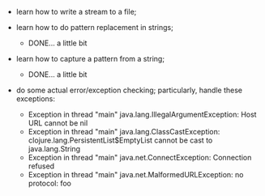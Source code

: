  - learn how to write a stream to a file;

 - learn how to do pattern replacement in strings;
   - DONE... a little bit

 - learn how to capture a pattern from a string;
   - DONE... a little bit

 - do some actual error/exception checking; particularly, handle these exceptions:

   - Exception in thread "main" java.lang.IllegalArgumentException: Host URL cannot be nil
   - Exception in thread "main" java.lang.ClassCastException: clojure.lang.PersistentList$EmptyList cannot be cast to java.lang.String
   - Exception in thread "main" java.net.ConnectException: Connection refused
   - Exception in thread "main" java.net.MalformedURLException: no protocol: foo
